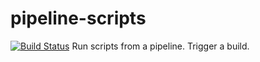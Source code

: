 # pipeline-scripts
[![Build Status](http://ec2-50-18-133-70.us-west-1.compute.amazonaws.com/buildStatus/icon?job=fibonacci)](http://ec2-50-18-133-70.us-west-1.compute.amazonaws.com/job/fibonacci/)
Run scripts from a pipeline.
Trigger a build.
